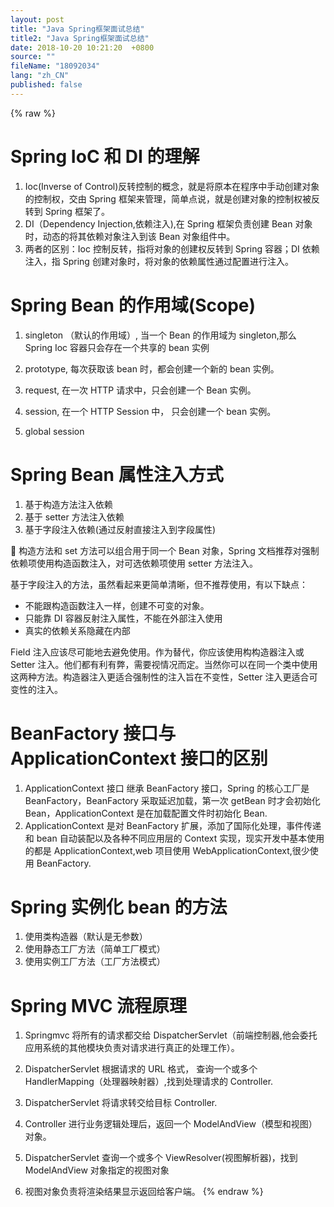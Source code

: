 ```yaml
---
layout: post
title: "Java Spring框架面试总结"
title2: "Java Spring框架面试总结"
date: 2018-10-20 10:21:20  +0800
source: ""
fileName: "18092034"
lang: "zh_CN"
published: false
---
```


{% raw %}

# Spring IoC 和 DI 的理解

1. Ioc(Inverse of Control)反转控制的概念，就是将原本在程序中手动创建对象的控制权，交由 Spring 框架来管理，简单点说，就是创建对象的控制权被反转到 Spring 框架了。
2. DI（Dependency Injection,依赖注入),在 Spring 框架负责创建 Bean 对象时，动态的将其依赖对象注入到该 Bean 对象组件中。
3. 两者的区别：Ioc 控制反转，指将对象的创建权反转到 Spring 容器；DI 依赖注入，指 Spring 创建对象时，将对象的依赖属性通过配置进行注入。

# Spring Bean 的作用域(Scope)

1. singleton （默认的作用域）, 当一个 Bean 的作用域为 singleton,那么 Spring Ioc 容器只会存在一个共享的 bean 实例
2. prototype, 每次获取该 bean 时，都会创建一个新的 bean 实例。

3. request, 在一次 HTTP 请求中，只会创建一个 Bean 实例。
4. session, 在一个 HTTP Session 中， 只会创建一个 bean 实例。
5. global session

# Spring Bean 属性注入方式

1. 基于构造方法注入依赖
2. 基于 setter 方法注入依赖
3. 基于字段注入依赖(通过反射直接注入到字段属性)

 构造方法和 set 方法可以组合用于同一个 Bean 对象，Spring 文档推荐对强制依赖项使用构造函数注入，对可选依赖项使用 setter 方法注入。

基于字段注入的方法，虽然看起来更简单清晰，但不推荐使用，有以下缺点：

- 不能跟构造函数注入一样，创建不可变的对象。
- 只能靠 DI 容器反射注入属性，不能在外部注入使用
- 真实的依赖关系隐藏在内部

Field 注入应该尽可能地去避免使用。作为替代，你应该使用构构造器注入或 Setter 注入。他们都有利有弊，需要视情况而定。当然你可以在同一个类中使用这两种方法。构造器注入更适合强制性的注入旨在不变性，Setter 注入更适合可变性的注入。

# BeanFactory 接口与 ApplicationContext 接口的区别

1. ApplicationContext 接口 继承 BeanFactory 接口，Spring 的核心工厂是 BeanFactory，BeanFactory 采取延迟加载，第一次 getBean 时才会初始化 Bean，ApplicationContext 是在加载配置文件时初始化 Bean.
2. ApplicationContext 是对 BeanFactory 扩展，添加了国际化处理，事件传递和 bean 自动装配以及各种不同应用层的 Context 实现，现实开发中基本使用的都是 ApplicationContext,web 项目使用 WebApplicationContext,很少使用 BeanFactory.

# Spring 实例化 bean 的方法

1. 使用类构造器（默认是无参数）
2. 使用静态工厂方法（简单工厂模式）
3. 使用实例工厂方法（工厂方法模式）

# Spring MVC 流程原理

1. Springmvc 将所有的请求都交给 DispatcherServlet（前端控制器,他会委托应用系统的其他模块负责对请求进行真正的处理工作）。

2. DispatcherServlet 根据请求的 URL 格式， 查询一个或多个 HandlerMapping（处理器映射器）,找到处理请求的 Controller.
3. DispatcherServlet 将请求转交给目标 Controller.
4. Controller 进行业务逻辑处理后，返回一个 ModelAndView（模型和视图） 对象。
5. DispatcherServlet 查询一个或多个 ViewResolver(视图解析器)，找到 ModelAndView 对象指定的视图对象
6. 视图对象负责将渲染结果显示返回给客户端。
   {% endraw %}

